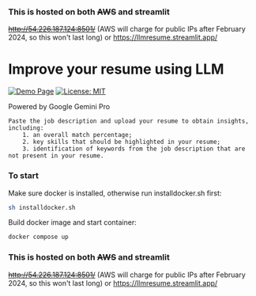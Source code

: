 ### This is hosted on both  ~~AWS~~ and streamlit

~~http://54.226.187.124:8501/~~ 
(AWS will charge for public IPs after February 2024, so this won't last long)
or
https://llmresume.streamlit.app/


# Improve your resume using LLM

[![Demo Page](https://img.shields.io/badge/Project-Demo-FF4B4B?logo=streamlit)](https://llmresume.streamlit.app/)
[![License: MIT](https://img.shields.io/badge/License-MIT-success.svg?logo)](https://github.com/19revey/LLM_resume/blob/main/LICENSE)


Powered by Google Gemini Pro

    Paste the job description and upload your resume to obtain insights, including: 
        1. an overall match percentage; 
        2. key skills that should be highlighted in your resume; 
        3. identification of keywords from the job description that are not present in your resume.

### To start

Make sure docker is installed, otherwise run installdocker.sh first:
```bash
sh installdocker.sh
```
Build docker image and start container:
```bash
docker compose up
```

### This is hosted on both  ~~AWS~~ and streamlit

~~http://54.226.187.124:8501/~~ 
(AWS will charge for public IPs after February 2024, so this won't last long)
or
https://llmresume.streamlit.app/
